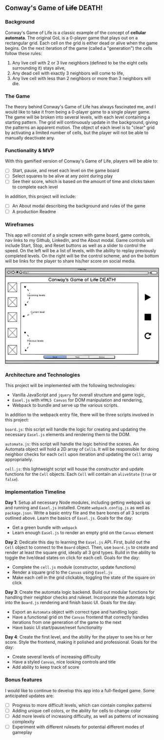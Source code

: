 ## Conway's Game of ~~Life~~ DEATH!

### Background

Conway's Game of Life is a classic example of the concept of **cellular automata**.  The original GoL is a 0-player game that plays out on a rectangular grid.  Each cell on the grid is either dead or alive when the game begins.  On the next iteration of the game (called a "generation") the cells follow these rules:

1) Any live cell with 2 or 3 live neighbors (defined to be the eight cells surrounding it) stays alive,
2) Any dead cell with exactly 3 neighbors will come to life,
3) Any live cell with less than 2 neighbors or more than 3 neighbors will die.

### The Game

The theory behind Conway's Game of Life has always fascinated me, and I would like to take it from being a 0-player game to a single player game. The game will be broken into several levels, with each level containing a starting pattern. The grid will continuously update in the background, giving the patterns an apparent motion. The object of each level is to "clear" grid by activating a limited number of cells, but the player will not be able to manually deactivate any.

### Functionality & MVP  

With this gamified version of Conway's Game of Life, players will be able to:

- [ ] Start, pause, and reset each level on the game board
- [ ] Select squares to be alive at any point during play
- [ ] See their score, which is based on the amount of time and clicks taken to complete each level

In addition, this project will include:

- [ ] An About modal describing the background and rules of the game
- [ ] A production Readme

### Wireframes

This app will consist of a single screen with game board, game controls, nav links to my Github, LinkedIn, and the About modal. Game controls will include Start, Stop, and Reset buttons as well as a slider to control the speed. On the left will be a list of levels, with the ability to replay previously completed levels. On the right will be the control scheme, and on the bottom will be links for the player to share his/her score on social media.

![wireframes](images/cgod_mockup.png)

### Architecture and Technologies

This project will be implemented with the following technologies:

- Vanilla JavaScript and `jquery` for overall structure and game logic,
- `Easel.js` with `HTML5 Canvas` for DOM manipulation and rendering,
- Webpack to bundle and serve up the various scripts.

In addition to the webpack entry file, there will be three scripts involved in this project:

`board.js`: this script will handle the logic for creating and updating the necessary `Easel.js` elements and rendering them to the DOM.

`automata.js`: this script will handle the logic behind the scenes.  An Automata object will hold a 2D array of `Cell`s.  It will be responsible for doing neighbor checks for each `Cell` upon iteration and updating the `Cell` array appropriately.

`cell.js`: this lightweight script will house the constructor and update functions for the `Cell` objects.  Each `Cell` will contain an `aliveState` (`true` or `false`).

### Implementation Timeline

**Day 1**: Setup all necessary Node modules, including getting webpack up and running and `Easel.js` installed.  Create `webpack.config.js` as well as `package.json`.  Write a basic entry file and the bare bones of all 3 scripts outlined above.  Learn the basics of `Easel.js`.  Goals for the day:

- Get a green bundle with `webpack`
- Learn enough `Easel.js` to render an empty grid on the `Canvas` element

**Day 2**: Dedicate this day to learning the `Easel.js` API.  First, build out the `Cell` object to connect to the `Board` object.  Then, use `board.js` to create and render at least the square grid, ideally all 3 grid types.  Build in the ability to toggle the live/dead states on click for each cell.  Goals for the day:

- Complete the `cell.js` module (constructor, update functions)
- Render a square grid to the `Canvas` using `Easel.js`
- Make each cell in the grid clickable, toggling the state of the square on click

**Day 3**: Create the automata logic backend.  Build out modular functions for handling their neighbor checks and ruleset. Incorporate the automata logic into the `Board.js` rendering and finish basic UI.  Goals for the day:

- Export an `Automata` object with correct type and handling logic
- Have a functional grid on the `Canvas` frontend that correctly handles iterations from one generation of the game to the next
- Have basic UI start/pause/reset functionality

**Day 4**: Create the first level, and the ability for the player to see his or her score. Style the frontend, making it polished and professional.  Goals for the day:

- Create several levels of increasing difficulty
- Have a styled `Canvas`, nice looking controls and title
- Add ability to keep track of score


### Bonus features

I would like to continue to develop this app into a full-fledged game. Some anticipated updates are:

- [ ] Progress to more difficult levels, which can contain complex patterns
- [ ] Adding unique cell colors, or the ability for cells to change color
- [ ] Add more levels of increasing difficulty, as well as patterns of increasing complexity
- [ ] Experiment with different rulesets for potential different modes of gameplay
